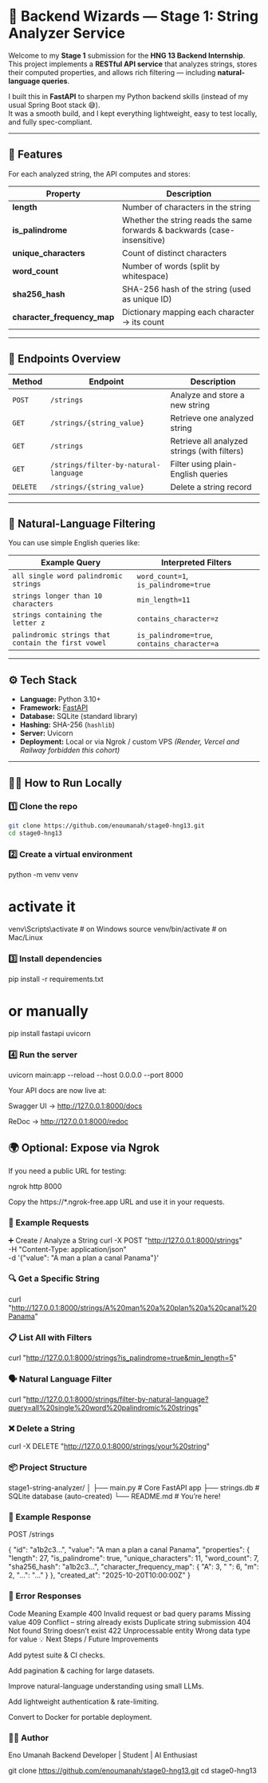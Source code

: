# 🧠 Backend Wizards — Stage 1: String Analyzer Service

Welcome to my **Stage 1** submission for the **HNG 13 Backend Internship**.  
This project implements a **RESTful API service** that analyzes strings, stores their computed properties, and allows rich filtering — including **natural-language queries**.

I built this in **FastAPI** to sharpen my Python backend skills (instead of my usual Spring Boot stack 😅).  
It was a smooth build, and I kept everything lightweight, easy to test locally, and fully spec-compliant.

---

## 🚀 Features

For each analyzed string, the API computes and stores:

| Property | Description |
|-----------|--------------|
| **length** | Number of characters in the string |
| **is_palindrome** | Whether the string reads the same forwards & backwards (case-insensitive) |
| **unique_characters** | Count of distinct characters |
| **word_count** | Number of words (split by whitespace) |
| **sha256_hash** | SHA-256 hash of the string (used as unique ID) |
| **character_frequency_map** | Dictionary mapping each character → its count |

---

## 🧩 Endpoints Overview

| Method | Endpoint | Description |
|---------|-----------|-------------|
| `POST` | `/strings` | Analyze and store a new string |
| `GET` | `/strings/{string_value}` | Retrieve one analyzed string |
| `GET` | `/strings` | Retrieve all analyzed strings (with filters) |
| `GET` | `/strings/filter-by-natural-language` | Filter using plain-English queries |
| `DELETE` | `/strings/{string_value}` | Delete a string record |

---

## 🧠 Natural-Language Filtering

You can use simple English queries like:

| Example Query | Interpreted Filters |
|----------------|--------------------|
| `all single word palindromic strings` | `word_count=1`, `is_palindrome=true` |
| `strings longer than 10 characters` | `min_length=11` |
| `strings containing the letter z` | `contains_character=z` |
| `palindromic strings that contain the first vowel` | `is_palindrome=true`, `contains_character=a` |

---

## ⚙️ Tech Stack

- **Language:** Python 3.10+
- **Framework:** [FastAPI](https://fastapi.tiangolo.com)
- **Database:** SQLite (standard library)
- **Hashing:** SHA-256 (`hashlib`)
- **Server:** Uvicorn
- **Deployment:** Local or via Ngrok / custom VPS *(Render, Vercel and Railway forbidden this cohort)*

---

## 🧑‍💻 How to Run Locally

### 1️⃣ Clone the repo
 ```bash
 git clone https://github.com/enoumanah/stage0-hng13.git
 cd stage0-hng13
```

### 2️⃣ Create a virtual environment
python -m venv venv
# activate it
venv\Scripts\activate       # on Windows
source venv/bin/activate    # on Mac/Linux

### 3️⃣ Install dependencies
pip install -r requirements.txt
# or manually
pip install fastapi uvicorn

### 4️⃣ Run the server
uvicorn main:app --reload --host 0.0.0.0 --port 8000


Your API docs are now live at:

Swagger UI → http://127.0.0.1:8000/docs

ReDoc → http://127.0.0.1:8000/redoc

## 🌍 Optional: Expose via Ngrok

If you need a public URL for testing:

ngrok http 8000


Copy the https://*.ngrok-free.app URL and use it in your requests.

### 🧪 Example Requests
➕ Create / Analyze a String
curl -X POST "http://127.0.0.1:8000/strings" \
  -H "Content-Type: application/json" \
  -d '{"value": "A man a plan a canal Panama"}'

### 🔍 Get a Specific String
curl "http://127.0.0.1:8000/strings/A%20man%20a%20plan%20a%20canal%20Panama"

### 📋 List All with Filters
curl "http://127.0.0.1:8000/strings?is_palindrome=true&min_length=5"

### 🗣️ Natural Language Filter
curl "http://127.0.0.1:8000/strings/filter-by-natural-language?query=all%20single%20word%20palindromic%20strings"

### ❌ Delete a String
curl -X DELETE "http://127.0.0.1:8000/strings/your%20string"

### 📦 Project Structure
stage1-string-analyzer/
│
├── main.py               # Core FastAPI app
├── strings.db            # SQLite database (auto-created)
└── README.md             # You’re here!

### 🧾 Example Response

POST /strings

{
  "id": "a1b2c3...",
  "value": "A man a plan a canal Panama",
  "properties": {
    "length": 27,
    "is_palindrome": true,
    "unique_characters": 11,
    "word_count": 7,
    "sha256_hash": "a1b2c3...",
    "character_frequency_map": {
      "A": 3,
      " ": 6,
      "m": 2,
      "...": "..."
    }
  },
  "created_at": "2025-10-20T10:00:00Z"
}

### 🧠 Error Responses
Code	Meaning	Example
400	Invalid request or bad query params	Missing value
409	Conflict – string already exists	Duplicate string submission
404	Not found	String doesn’t exist
422	Unprocessable entity	Wrong data type for value
💡 Next Steps / Future Improvements

Add pytest suite & CI checks.

Add pagination & caching for large datasets.

Improve natural-language understanding using small LLMs.

Add lightweight authentication & rate-limiting.

Convert to Docker for portable deployment.

### 🧑‍🎓 Author

Eno Umanah
Backend Developer | Student | AI Enthusiast

git clone https://github.com/enoumanah/stage0-hng13.git
cd stage0-hng13
